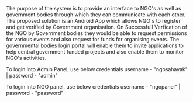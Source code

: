 The purpose of the system is to provide an interface to NGO's as well as government bodies through which they can communicate with each other. The proposed solution is an Android App which allows NGO's to register and get verified by Government organisation. On Successfull Verfication of the NGO by Government bodies they would be able to request permissions for various events and also request for funds for organising events. The governmental bodies login portal will enable them to invite applications to help central government funded projects and also enable them to monitor NGO's activities.




To login into Admin Panel, use below credentials
username - "ngosahayak"  |  password - "admin"




To login into NGO panel, use below credentials
username - "ngopanel"  |   password - "password"


